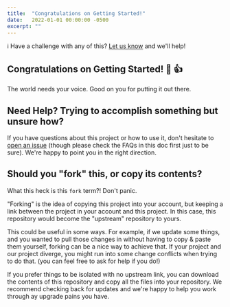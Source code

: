 ```yaml
---
title:  "Congratulations on Getting Started!"
date:   2022-01-01 00:00:00 -0500
excerpt: ""
---
```


:information_source: Have a challenge with any of this? [Let us know](https://github.com/excellalabs/blog-in-a-box/issues/new) and we'll help!

## Congratulations on Getting Started! :tada: :+1:

The world needs your voice. Good on you for putting it out there.

## Need Help? Trying to accomplish something but unsure how?

If you have questions about this project or how to use it, don't hesitate to [open an issue](https://github.com/excellalabs/blog-in-a-box/issues/new) (though please check the FAQs in this doc first just to be sure). We're happy to point you in the right direction.

## Should you "fork" this, or copy its contents?

What this heck is this `fork` term?! Don't panic.

"Forking" is the idea of copying this project into your account, but keeping a link between the project in your account and this project. In this case, this repository would become the "upstream" repository to yours.

This could be useful in some ways. For example, if we update some things, and you wanted to pull those changes in without having to copy & paste them yourself, forking can be a nice way to achieve that. If your project and our project diverge, you might run into some change conflicts when trying to do that. (you can feel free to ask for help if you do!)

If you prefer things to be isolated with no upstream link, you can download the contents of this repository and copy all the files into your repository. We recommend checking back for updates and we're happy to help you work through ay upgrade pains you have.
